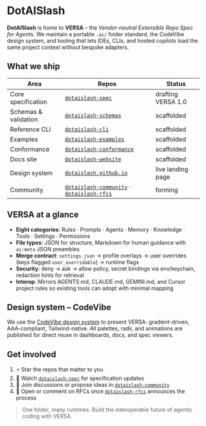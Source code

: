 # DotAISlash

**DotAISlash** is home to **VERSA** – the *Vendor-neutral Extensible Repo Spec for Agents*. We maintain a portable `.ai/` folder standard, the CodeVibe design system, and tooling that lets IDEs, CLIs, and hosted copilots load the same project context without bespoke adapters.

## What we ship

| Area | Repos | Status |
| --- | --- | --- |
| Core specification | [`dotaislash-spec`](https://github.com/dotAIslash/dotaislash-spec) | drafting VERSA 1.0 |
| Schemas & validation | [`dotaislash-schemas`](https://github.com/dotAIslash/dotaislash-schemas) | scaffolded |
| Reference CLI | [`dotaislash-cli`](https://github.com/dotAIslash/dotaislash-cli) | scaffolded |
| Examples | [`dotaislash-examples`](https://github.com/dotAIslash/dotaislash-examples) | scaffolded |
| Conformance | [`dotaislash-conformance`](https://github.com/dotAIslash/dotaislash-conformance) | scaffolded |
| Docs site | [`dotaislash-website`](https://github.com/dotAIslash/dotaislash-website) | scaffolded |
| Design system | [`dotaislash.github.io`](https://dotaislash.github.io/) | live landing page |
| Community | [`dotaislash-community`](https://github.com/dotAIslash/dotaislash-community) · [`dotaislash-rfcs`](https://github.com/dotAIslash/dotaislash-rfcs) | forming |

## VERSA at a glance

- **Eight categories**: Rules · Prompts · Agents · Memory · Knowledge · Tools · Settings · Permissions
- **File types**: JSON for structure, Markdown for human guidance with `ai:meta` JSON preambles
- **Merge contract**: `settings.json` → profile overlays → user overrides (keys flagged `user_overridable`) → runtime flags
- **Security**: deny → ask → allow policy, secret bindings via env/keychain, redaction hints for retrieval
- **Interop**: Mirrors AGENTS.md, CLAUDE.md, GEMINI.md, and Cursor project rules so existing tools can adopt with minimal mapping

## Design system – CodeVibe

We use the [CodeVibe design system](https://dotaislash.github.io/design/codevibe/) to present VERSA: gradient-driven, AAA-compliant, Tailwind-native. All palettes, radii, and animations are published for direct reuse in dashboards, docs, and spec viewers.

## Get involved

1. ⭐ Star the repos that matter to you
2. 📄 Watch [`dotaislash-spec`](https://github.com/dotAIslash/dotaislash-spec) for specification updates
3. 💬 Join discussions or propose ideas in [`dotaislash-community`](https://github.com/dotAIslash/dotaislash-community)
4. 📝 Open or comment on RFCs once [`dotaislash-rfcs`](https://github.com/dotAIslash/dotaislash-rfcs) announces the process

> One folder, many runtimes. Build the interoperable future of agentic coding with VERSA.
